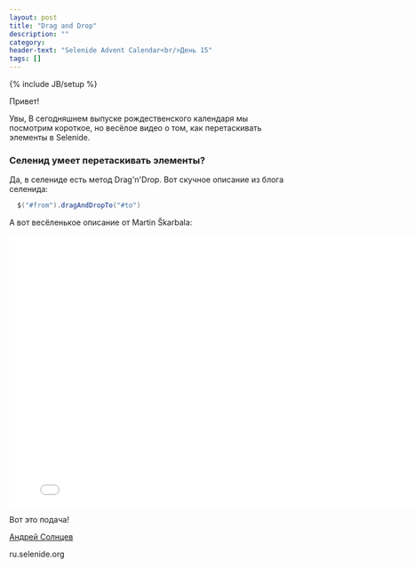 ```yaml
---
layout: post
title: "Drag and Drop"
description: ""
category:
header-text: "Selenide Advent Calendar<br/>День 15"
tags: []
---
```

{% include JB/setup %}

Привет!

Увы, 
В сегодняшнем выпуске рождественского календаря мы посмотрим короткое, но весёлое видео о том, как перетаскивать элементы в Selenide. 

### Селенид умеет перетаскивать элементы?

Да, в селениде есть метод Drag'n'Drop. Вот скучное описание из блога селенида:

```java
  $("#from").dragAndDropTo("#to")
```


А вот весёленькое описание от Martin Škarbala:

<iframe src="//www.youtube.com/watch?v=OSnwiosrMq0" width="800" height="490" frameborder="0"></iframe>


Вот это подача!


[Андрей Солнцев](http://asolntsev.github.io/)

ru.selenide.org

